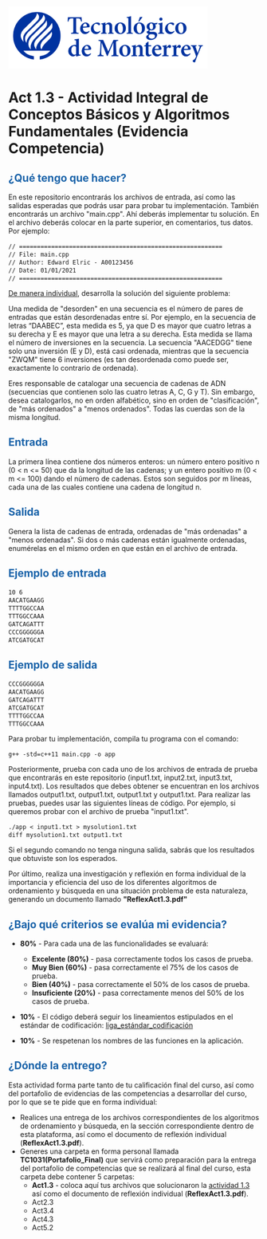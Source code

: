 ![Tec de Monterrey](images/logotecmty.png)
# Act 1.3 - Actividad Integral de Conceptos Básicos y Algoritmos Fundamentales (Evidencia Competencia)

## <span style="color: rgb(26, 99, 169);">¿Qué tengo que hacer?</span>
En este repositorio encontrarás los archivos de entrada, así como las salidas esperadas que podrás usar para probar tu implementación. También encontrarás un archivo "main.cpp". Ahí deberás implementar tu solución. En el archivo deberás colocar en la parte superior, en comentarios, tus datos. Por ejemplo:
```
// =========================================================
// File: main.cpp
// Author: Edward Elric - A00123456
// Date: 01/01/2021
// =========================================================
```
<span style="text-decoration: underline;">De manera individual</span>, desarrolla la solución del siguiente problema:

Una medida de "desorden" en una secuencia es el número de pares de entradas que están desordenadas entre sí. Por ejemplo, en la secuencia de letras “DAABEC”, esta medida es 5, ya que D es mayor que cuatro letras a su derecha y E es mayor que una letra a su derecha. Esta medida se llama el número de inversiones en la secuencia. La secuencia "AACEDGG" tiene solo una inversión (E y D), está casi ordenada, mientras que la secuencia "ZWQM" tiene 6 inversiones (es tan desordenada como puede ser, exactamente lo contrario de ordenada).

Eres responsable de catalogar una secuencia de cadenas de ADN (secuencias que contienen solo las cuatro letras A, C, G y T). Sin embargo, desea catalogarlos, no en orden alfabético, sino en orden de "clasificación", de "más ordenados" a "menos ordenados". Todas las cuerdas son de la misma longitud.

## <span style="color: rgb(26, 99, 169);">**Entrada**</span>
La primera línea contiene dos números enteros: un número entero positivo n (0 < n <= 50) que da la longitud de las cadenas; y un entero positivo m (0 < m <= 100) dando el número de cadenas. Estos son seguidos por m líneas, cada una de las cuales contiene una cadena de longitud n.

## <span style="color: rgb(26, 99, 169);">**Salida**</span>
Genera la lista de cadenas de entrada, ordenadas de "más ordenadas" a "menos ordenadas". Si dos o más cadenas están igualmente ordenadas, enumérelas en el mismo orden en que están en el archivo de entrada.

## <span style="color: rgb(26, 99, 169);">**Ejemplo de entrada**</span>
```
10 6
AACATGAAGG
TTTTGGCCAA
TTTGGCCAAA
GATCAGATTT
CCCGGGGGGA
ATCGATGCAT
```

## <span style="color: rgb(26, 99, 169);">**Ejemplo de salida**</span>
```
CCCGGGGGGA
AACATGAAGG
GATCAGATTT
ATCGATGCAT
TTTTGGCCAA
TTTGGCCAAA
```

Para probar tu implementación, compila tu programa con el comando:
```
g++ -std=c++11 main.cpp -o app
```
Posteriormente, prueba con cada uno de los archivos de entrada de prueba que encontrarás en este repositorio (input1.txt, input2.txt, input3.txt, input4.txt). Los resultados que debes obtener se encuentran en los archivos llamados output1.txt, output1.txt, output1.txt y output1.txt. Para realizar las pruebas, puedes usar las siguientes líneas de código. Por ejemplo, si queremos probar con el archivo de prueba "input1.txt".
```
./app < input1.txt > mysolution1.txt
diff mysolution1.txt output1.txt
```
Si el segundo comando no tenga ninguna salida, sabrás que los resultados que obtuviste son los esperados. 

Por último, realiza una investigación y reflexión en forma individual de la importancia y eficiencia del uso de los diferentes algoritmos de ordenamiento y búsqueda en una situación problema de esta naturaleza, generando un documento llamado **"ReflexAct1.3.pdf"**

## <span style="color: rgb(26, 99, 169);">**¿Bajo qué criterios se evalúa mi evidencia?**</span>

- **80%** - Para cada una de las funcionalidades se evaluará:

    - **Excelente (80%)** - pasa correctamente todos los casos de prueba.
    - **Muy Bien (60%)** - pasa correctamente el 75% de los casos de prueba.
    - **Bien (40%)** - pasa correctamente el 50% de los casos de prueba.
    - **Insuficiente (20%)** - pasa correctamente menos del 50% de los casos de prueba.


- **10%** - El código deberá seguir los lineamientos estipulados en el estándar de codificación: <span class="instructure_file_holder link_holder">[liga_estándar_codificación](estandar.pdf)</span>
- **10%** - Se respetenan los nombres de las funciones en la aplicación.

## <span style="color: rgb(26, 99, 169);">**¿Dónde la entrego?**</span>
Esta actividad forma parte tanto de tu calificación final del curso, así como del portafolio de evidencias de las competencias a desarrollar del curso, por lo que se te pide que en forma individual:
* Realices una entrega de  los archivos correspondientes de los algoritmos de ordenamiento y búsqueda, en la sección correspondiente dentro de esta plataforma, así como el documento de reflexión individual (**ReflexAct1.3.pdf**).
* Generes una carpeta en forma personal llamada **TC1031(Portafolio_Final)** que servirá como preparación para la entrega del portafolio de competencias que se realizará al final del curso, esta carpeta debe contener 5 carpetas:
    * **Act1.3** - coloca aquí tus archivos que solucionaron la <span style="text-decoration: underline;">actividad 1.3</span> así como el documento de reflexión individual (**ReflexAct1.3.pdf**).
    * Act2.3
    * Act3.4
    * Act4.3
    * Act5.2
